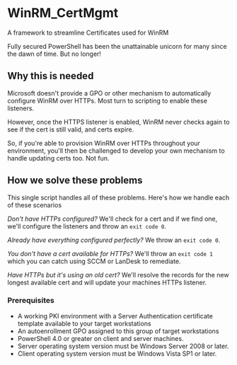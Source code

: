 # WinRM_CertMgmt

A framework to streamline Certificates used for WinRM

Fully secured PowerShell has been the unattainable unicorn for many since the dawn of time.  But no longer!

## Why this is needed

Microsoft doesn't provide a GPO or other mechanism to automatically configure WinRM over HTTPs.  Most turn to scripting to enable these listeners.

However, once the HTTPS listener is enabled, WinRM never checks again to see if the cert is still valid, and certs expire.

So, if you're able to provision WinRM over HTTPs throughout your environment, you'll then be challenged to develop your own mechanism to handle updating certs too.  Not fun.

## How we solve these problems

This single script handles all of these problems. Here's how we handle each of these scenarios

*Don't have HTTPs configured?*  We'll check for a cert and if we find one, we'll configure the listeners and throw an `exit code 0`.

*Already have everything configured perfectly?* We throw an `exit code 0`.

*You don't have a cert available for HTTPs?* We'll throw an `exit code 1` which you can catch using SCCM or LanDesk to remediate.

*Have HTTPs but it's using an old cert?* We'll resolve the records for the new longest available cert and will update your machines HTTPs listener.

### Prerequisites

* A working PKI environment with a Server Authentication certificate template available to your target workstations
* An autoenrollment GPO assigned to this group of target workstations
* PowerShell 4.0 or greater on client and server machines.
* Server operating system version must be Windows Server 2008 or later.
* Client operating system version must be Windows Vista SP1 or later.
